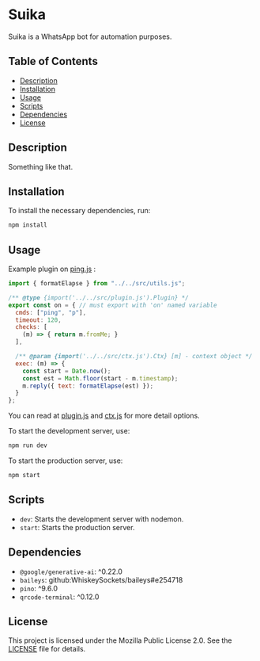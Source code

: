 # Suika

Suika is a WhatsApp bot for automation purposes.

## Table of Contents

- [Description](#description)
- [Installation](#installation)
- [Usage](#usage)
- [Scripts](#scripts)
- [Dependencies](#dependencies)
- [License](#license)

## Description

Something like that.

## Installation

To install the necessary dependencies, run:

```bash
npm install
```

## Usage

Example plugin on [ping.js](./plugins/cmd/ping.js) :
```javascript
import { formatElapse } from "../../src/utils.js";

/** @type {import('../../src/plugin.js').Plugin} */
export const on = { // must export with 'on' named variable
  cmds: ["ping", "p"],
  timeout: 120,
  checks: [
    (m) => { return m.fromMe; }
  ],

  /** @param {import('../../src/ctx.js').Ctx} [m] - context object */
  exec: (m) => {
    const start = Date.now();
    const est = Math.floor(start - m.timestamp);
    m.reply({ text: formatElapse(est) });
  }
};
```

You can read at [plugin.js](./src/plugin.js) and [ctx.js](./src/ctx.js) for more detail options.

To start the development server, use:

```bash
npm run dev
```

To start the production server, use:

```bash
npm start
```

## Scripts

- `dev`: Starts the development server with nodemon.
- `start`: Starts the production server.

## Dependencies

- `@google/generative-ai`: ^0.22.0
- `baileys`: github:WhiskeySockets/baileys#e254718
- `pino`: ^9.6.0
- `qrcode-terminal`: ^0.12.0

## License

This project is licensed under the Mozilla Public License 2.0. See the [LICENSE](./LICENSE) file for details.
